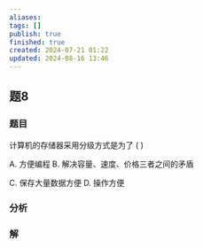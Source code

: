 ```yaml
---
aliases: 
tags: []
publish: true
finished: true
created: 2024-07-21 01:22
updated: 2024-08-16 13:46
---
```

## 题8
### 题目
计算机的存储器采用分级方式是为了 ( )

A. 方便编程 B. 解决容量、速度、价格三者之间的矛盾

C. 保存大量数据方便 D. 操作方便
### 分析

### 解